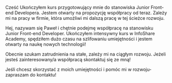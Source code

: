 Cześć Ukończyłem kurs przygotowujący mnie do stanowiska 
        Junior Front-end Developera. 
        Jestem otwarty na propozycję współpracy od teraz. 
        Zależy mi na pracy w firmie, która umożliwi mi dalszą pracę w tej 
        ścieżce rozwoju.



Hej, nazywam się Paweł i chętnie podejmę współpracę na stanowisku Junior Front-end Developer. Ukończyłem intensywny kurs w InfoShare Academy, spędziłem dużo czasu na szlifowaniu umiejętności i jestem otwarty na naukę nowych technologii! 

Obecnie szukam zatrudnienia na stałe, zależy mi na ciągłym rozwoju. Jeżeli jesteś zainteresowany/a współpracą skontaktuj się ze mną!










Jeśli chcesz skorzystać z moich umiejętności i pomóc mi w rozwoju- zapraszam do kontaktu! 
